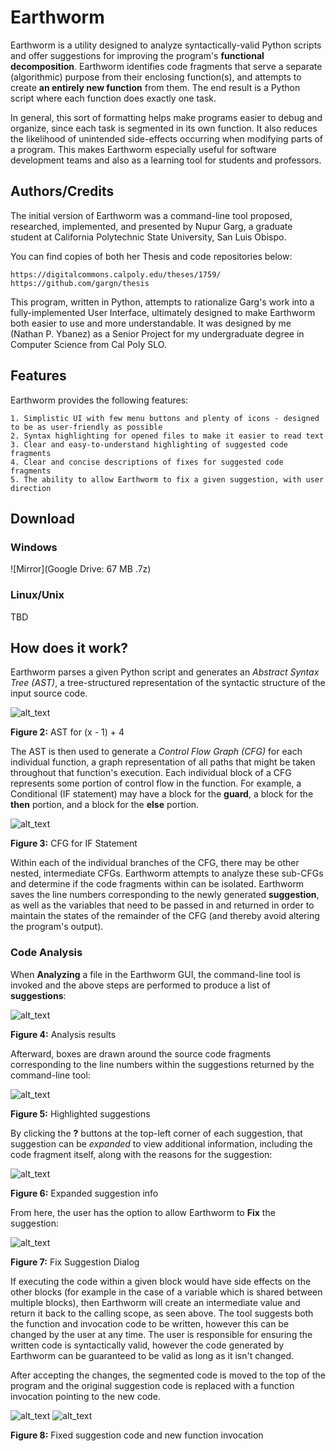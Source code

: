 # Earthworm
Earthworm is a utility designed to analyze syntactically-valid Python scripts and offer suggestions for improving the program's **functional decomposition**. Earthworm identifies code fragments that serve a separate (algorithmic) purpose from their enclosing function(s), and attempts to create **an entirely new function** from them. The end result is a Python script where each function does exactly one task.

In general, this sort of formatting helps make programs easier to debug and organize, since each task is segmented in its own function. It also reduces the likelihood of unintended side-effects occurring when modifying parts of a program. This makes Earthworm especially useful for software development teams and also as a learning tool for students and professors.

## Authors/Credits
The initial version of Earthworm was a command-line tool proposed, researched, implemented, and presented by Nupur Garg, a graduate student at California Polytechnic State University, San Luis Obispo.

You can find copies of both her Thesis and code repositories below:
```
https://digitalcommons.calpoly.edu/theses/1759/
https://github.com/gargn/thesis
```

This program, written in Python, attempts to rationalize Garg's work into a fully-implemented User Interface, ultimately designed to make Earthworm both easier to use and more understandable.
It was designed by me (Nathan P. Ybanez) as a Senior Project for my undergraduate degree in Computer Science from Cal Poly SLO.

## Features
Earthworm provides the following features:
```
1. Simplistic UI with few menu buttons and plenty of icons - designed to be as user-friendly as possible
2. Syntax highlighting for opened files to make it easier to read text
3. Clear and easy-to-understand highlighting of suggested code fragments
4. Clear and concise descriptions of fixes for suggested code fragments
5. The ability to allow Earthworm to fix a given suggestion, with user direction
```

## Download
### Windows
![Mirror](Google Drive: 67 MB .7z)
### Linux/Unix
TBD

## How does it work?
Earthworm parses a given Python script and generates an *Abstract Syntax Tree (AST)*, a tree-structured representation of the syntactic structure of the input source code.

![alt_text](https://i.imgur.com/Fc5KU3S.png)

**Figure 2:** AST for (x - 1) + 4

The AST is then used to generate a *Control Flow Graph (CFG)* for each individual function, a graph representation of all paths that might be taken throughout that function's execution. Each individual block of a CFG represents some portion of control flow in the function. For example, a Conditional (IF statement) may have a block for the **guard**, a block for the **then** portion, and a block for the **else** portion.

![alt_text](https://i.imgur.com/gtgSjKk.png)

**Figure 3:** CFG for IF Statement

Within each of the individual branches of the CFG, there may be other nested, intermediate CFGs. Earthworm attempts to analyze these sub-CFGs and determine if the code fragments within can be isolated. Earthworm saves the line numbers corresponding to the newly generated **suggestion**, as well as the variables that need to be passed in and returned in order to maintain the states of the remainder of the CFG (and thereby avoid altering the program's output).

### Code Analysis
When **Analyzing** a file in the Earthworm GUI, the command-line tool is invoked and the above steps are performed to produce a list of **suggestions**:

![alt_text](https://i.imgur.com/3rWBiJY.png)

**Figure 4:** Analysis results 

Afterward, boxes are drawn around the source code fragments corresponding to the line numbers within the suggestions returned by the command-line tool:

![alt_text](https://i.imgur.com/xOdjvNp.png)

**Figure 5:** Highlighted suggestions

By clicking the **?** buttons at the top-left corner of each suggestion, that suggestion can be *expanded* to view additional information, including the code fragment itself, along with the reasons for the suggestion:

![alt_text](https://i.imgur.com/Myz483b.png)

**Figure 6:** Expanded suggestion info

From here, the user has the option to allow Earthworm to **Fix** the suggestion:

![alt_text](https://i.imgur.com/Yoef3xv.png)

**Figure 7:** Fix Suggestion Dialog

If executing the code within a given block would have side effects on the other blocks (for example in the case of a variable which is shared between multiple blocks), then Earthworm will create an intermediate value and return it back to the calling scope, as seen above. The tool suggests both the function and invocation code to be written, however this can be changed by the user at any time. The user is responsible for ensuring the written code is syntactically valid, however the code generated by Earthworm can be guaranteed to be valid as long as it isn't changed.

After accepting the changes, the segmented code is moved to the top of the program and the original suggestion code is replaced with a function invocation pointing to the new code.

![alt_text](https://i.imgur.com/qEe7vIt.png)
![alt_text](https://i.imgur.com/LThrH0J.png)

**Figure 8:** Fixed suggestion code and new function invocation
